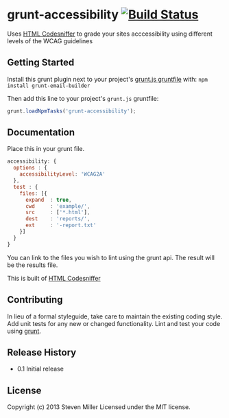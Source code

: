 # grunt-accessibility [![Build Status](https://travis-ci.org/yargalot/grunt-accessibility.png?branch=master)](https://travis-ci.org/yargalot/grunt-accessibility)

Uses [HTML Codesniffer](http://github.com/squizlabs/HTML_CodeSniffer) to grade your sites acccessibility using different levels of the WCAG guidelines

## Getting Started
Install this grunt plugin next to your project's [grunt.js gruntfile][getting_started] with: `npm install grunt-email-builder`

Then add this line to your project's `grunt.js` gruntfile:

```javascript
grunt.loadNpmTasks('grunt-accessibility');
```

[grunt]: http://gruntjs.com/
[getting_started]: http://gruntjs.com/getting-started

## Documentation
Place this in your grunt file.

```javascript
accessibility: {
  options : {
    accessibilityLevel: 'WCAG2A'
  },
  test : {
    files: [{
      expand  : true,
      cwd     : 'example/',
      src     : ['*.html'],
      dest    : 'reports/',
      ext     : '-report.txt'
    }]
  }
}
```

You can link to the files you wish to lint using the grunt api. The result will be the results file.

This is built of [HTML Codesniffer](http://github.com/squizlabs/HTML_CodeSniffer)

## Contributing
In lieu of a formal styleguide, take care to maintain the existing coding style. Add unit tests for any new or changed functionality. Lint and test your code using [grunt][grunt].

## Release History
- 0.1 Initial release

## License
Copyright (c) 2013 Steven Miller
Licensed under the MIT license.